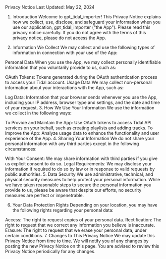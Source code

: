 Privacy Notice
Last Updated: May 22, 2024

1. Introduction
Welcome to gpt_tidal_importer! This Privacy Notice explains how we collect, use, disclose, and safeguard your information when you use our application, gpt_tidal_importer ("the App"). Please read this privacy notice carefully. If you do not agree with the terms of this privacy notice, please do not access the App.

2. Information We Collect
We may collect and use the following types of information in connection with your use of the App:

Personal Data
When you use the App, we may collect personally identifiable information that you voluntarily provide to us, such as:

OAuth Tokens: Tokens generated during the OAuth authentication process to access your Tidal account.
Usage Data
We may collect non-personal information about your interactions with the App, such as:

Log Data: Information that your browser sends whenever you use the App, including your IP address, browser type and settings, and the date and time of your request.
3. How We Use Your Information
We use the information we collect in the following ways:

To Provide and Maintain the App: Use OAuth tokens to access Tidal API services on your behalf, such as creating playlists and adding tracks.
To Improve the App: Analyze usage data to enhance the functionality and user experience of the App.
4. Sharing Your Information
We do not share your personal information with any third parties except in the following circumstances:

With Your Consent: We may share information with third parties if you give us explicit consent to do so.
Legal Requirements: We may disclose your information if required to do so by law or in response to valid requests by public authorities.
5. Data Security
We use administrative, technical, and physical security measures to help protect your personal information. While we have taken reasonable steps to secure the personal information you provide to us, please be aware that despite our efforts, no security measures are perfect or impenetrable.

6. Your Data Protection Rights
Depending on your location, you may have the following rights regarding your personal data:

Access: The right to request copies of your personal data.
Rectification: The right to request that we correct any information you believe is inaccurate.
Erasure: The right to request that we erase your personal data, under certain conditions.
7. Changes to This Privacy Notice
We may update this Privacy Notice from time to time. We will notify you of any changes by posting the new Privacy Notice on this page. You are advised to review this Privacy Notice periodically for any changes.
